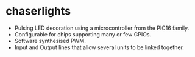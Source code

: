 # chaserlights

- Pulsing LED decoration using a microcontroller from the PIC16 family.
- Configurable for chips supporting many or few GPIOs.
- Software synthesised PWM.
- Input and Output lines that allow several units to be linked together.
